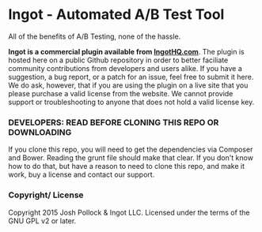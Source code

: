 # Ingot - Automated A/B Test Tool
All of the benefits of A/B Testing, none of the hassle.

<strong>Ingot is a commercial plugin available from [IngotHQ.com](http://ingothq.com)</strong>. The plugin is hosted here on a public Github repository in order to better faciliate community contributions from developers and users alike. If you have a suggestion, a bug report, or a patch for an issue, feel free to submit it here. We do ask, however, that if you are using the plugin on a live site that you please purchase a valid license from the website. We cannot provide support or troubleshooting to anyone that does not hold a valid license key.

### DEVELOPERS: READ BEFORE CLONING THIS REPO OR DOWNLOADING
If you clone this repo, you will need to get the dependencies via Composer and Bower. Reading the grunt file should make that clear. If you don't know how to do that, but have a reason to need to clone this repo, and make it work, buy a license and contact our support.

### Copyright/ License
Copyright 2015 Josh Pollock & Ingot LLC. Licensed under the terms of the GNU GPL v2 or later.
